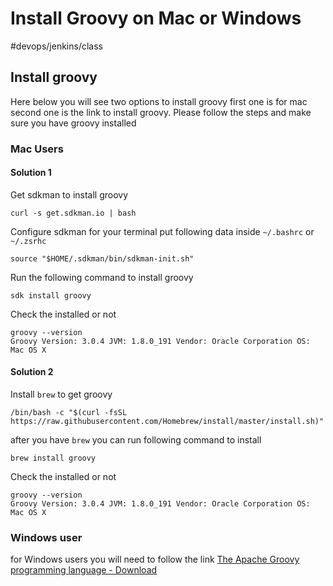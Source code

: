 # Install Groovy on Mac or Windows
#devops/jenkins/class

## Install groovy 
Here below you will see two options to install groovy first one is for mac second one is the link to install groovy. Please follow the steps and make sure you have groovy installed 


### Mac Users
#### Solution 1 
Get sdkman to install groovy 
```
curl -s get.sdkman.io | bash
```

Configure sdkman for your terminal put following data inside `~/.bashrc` or `~/.zsrhc` 
```
source "$HOME/.sdkman/bin/sdkman-init.sh"
```

Run the following command to install groovy 
```
sdk install groovy
```

Check the installed or not 
```
groovy --version                                                                                                                            
Groovy Version: 3.0.4 JVM: 1.8.0_191 Vendor: Oracle Corporation OS: Mac OS X
```

#### Solution 2 
Install `brew` to get groovy 
```
/bin/bash -c "$(curl -fsSL https://raw.githubusercontent.com/Homebrew/install/master/install.sh)"
```

after you have `brew` you can run following command to install 
```
brew install groovy
```

Check the installed or not 
```
groovy --version                                                                                                                            
Groovy Version: 3.0.4 JVM: 1.8.0_191 Vendor: Oracle Corporation OS: Mac OS X
```


### Windows user
for Windows users you will need to follow the link
[The Apache Groovy programming language - Download](http://groovy-lang.org/download.html)